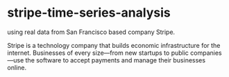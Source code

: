 # stripe-time-series-analysis
using real data from San Francisco based company Stripe.

Stripe is a technology company that builds economic infrastructure for the internet. Businesses of every size—from new startups to public companies—use the software to accept payments and manage their businesses online.

